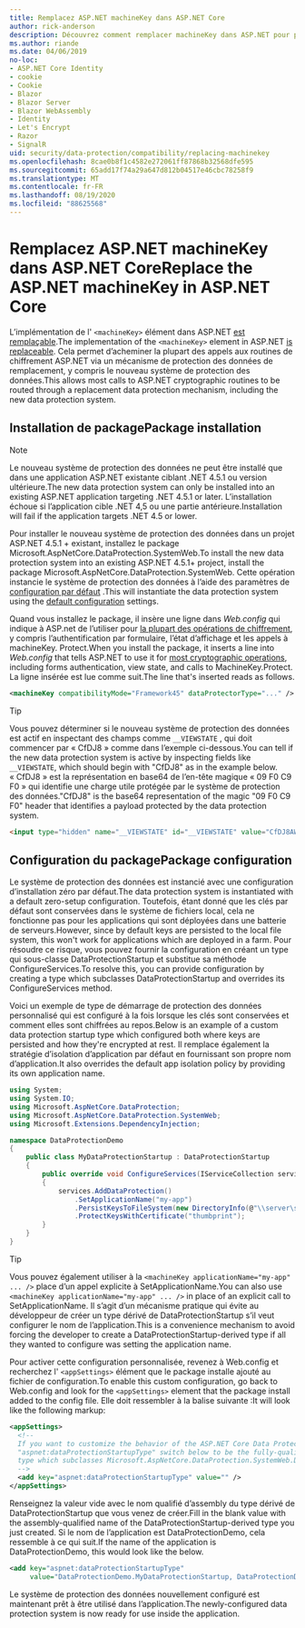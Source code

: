 ```yaml
---
title: Remplacez ASP.NET machineKey dans ASP.NET Core
author: rick-anderson
description: Découvrez comment remplacer machineKey dans ASP.NET pour permettre l’utilisation d’un système de protection des données nouveau et plus sécurisé.
ms.author: riande
ms.date: 04/06/2019
no-loc:
- ASP.NET Core Identity
- cookie
- Cookie
- Blazor
- Blazor Server
- Blazor WebAssembly
- Identity
- Let's Encrypt
- Razor
- SignalR
uid: security/data-protection/compatibility/replacing-machinekey
ms.openlocfilehash: 8cae0b8f1c4582e272061ff87868b32568dfe595
ms.sourcegitcommit: 65add17f74a29a647d812b04517e46cbc78258f9
ms.translationtype: MT
ms.contentlocale: fr-FR
ms.lasthandoff: 08/19/2020
ms.locfileid: "88625568"
---
```

# <a name="replace-the-aspnet-machinekey-in-aspnet-core"></a><span data-ttu-id="57e11-103">Remplacez ASP.NET machineKey dans ASP.NET Core</span><span class="sxs-lookup"><span data-stu-id="57e11-103">Replace the ASP.NET machineKey in ASP.NET Core</span></span>

<a name="compatibility-replacing-machinekey"></a>

<span data-ttu-id="57e11-104">L’implémentation de l' `<machineKey>` élément dans ASP.NET [est remplaçable](https://blogs.msdn.microsoft.com/webdev/2012/10/23/cryptographic-improvements-in-asp-net-4-5-pt-2/).</span><span class="sxs-lookup"><span data-stu-id="57e11-104">The implementation of the `<machineKey>` element in ASP.NET [is replaceable](https://blogs.msdn.microsoft.com/webdev/2012/10/23/cryptographic-improvements-in-asp-net-4-5-pt-2/).</span></span> <span data-ttu-id="57e11-105">Cela permet d’acheminer la plupart des appels aux routines de chiffrement ASP.NET via un mécanisme de protection des données de remplacement, y compris le nouveau système de protection des données.</span><span class="sxs-lookup"><span data-stu-id="57e11-105">This allows most calls to ASP.NET cryptographic routines to be routed through a replacement data protection mechanism, including the new data protection system.</span></span>

## <a name="package-installation"></a><span data-ttu-id="57e11-106">Installation de package</span><span class="sxs-lookup"><span data-stu-id="57e11-106">Package installation</span></span>

> [!NOTE]
> <span data-ttu-id="57e11-107">Le nouveau système de protection des données ne peut être installé que dans une application ASP.NET existante ciblant .NET 4.5.1 ou version ultérieure.</span><span class="sxs-lookup"><span data-stu-id="57e11-107">The new data protection system can only be installed into an existing ASP.NET application targeting .NET 4.5.1 or later.</span></span> <span data-ttu-id="57e11-108">L’installation échoue si l’application cible .NET 4,5 ou une partie antérieure.</span><span class="sxs-lookup"><span data-stu-id="57e11-108">Installation will fail if the application targets .NET 4.5 or lower.</span></span>

<span data-ttu-id="57e11-109">Pour installer le nouveau système de protection des données dans un projet ASP.NET 4.5.1 + existant, installez le package Microsoft.AspNetCore.DataProtection.SystemWeb.</span><span class="sxs-lookup"><span data-stu-id="57e11-109">To install the new data protection system into an existing ASP.NET 4.5.1+ project, install the package Microsoft.AspNetCore.DataProtection.SystemWeb.</span></span> <span data-ttu-id="57e11-110">Cette opération instancie le système de protection des données à l’aide des paramètres de [configuration par défaut](xref:security/data-protection/configuration/default-settings) .</span><span class="sxs-lookup"><span data-stu-id="57e11-110">This will instantiate the data protection system using the [default configuration](xref:security/data-protection/configuration/default-settings) settings.</span></span>

<span data-ttu-id="57e11-111">Quand vous installez le package, il insère une ligne dans *Web.config* qui indique à ASP.net de l’utiliser pour [la plupart des opérations de chiffrement](https://blogs.msdn.microsoft.com/webdev/2012/10/23/cryptographic-improvements-in-asp-net-4-5-pt-2/), y compris l’authentification par formulaire, l’état d’affichage et les appels à machineKey. Protect.</span><span class="sxs-lookup"><span data-stu-id="57e11-111">When you install the package, it inserts a line into *Web.config* that tells ASP.NET to use it for [most cryptographic operations](https://blogs.msdn.microsoft.com/webdev/2012/10/23/cryptographic-improvements-in-asp-net-4-5-pt-2/), including forms authentication, view state, and calls to MachineKey.Protect.</span></span> <span data-ttu-id="57e11-112">La ligne insérée est lue comme suit.</span><span class="sxs-lookup"><span data-stu-id="57e11-112">The line that's inserted reads as follows.</span></span>

```xml
<machineKey compatibilityMode="Framework45" dataProtectorType="..." />
```

>[!TIP]
> <span data-ttu-id="57e11-113">Vous pouvez déterminer si le nouveau système de protection des données est actif en inspectant des champs comme `__VIEWSTATE` , qui doit commencer par « CfDJ8 » comme dans l’exemple ci-dessous.</span><span class="sxs-lookup"><span data-stu-id="57e11-113">You can tell if the new data protection system is active by inspecting fields like `__VIEWSTATE`, which should begin with "CfDJ8" as in the example below.</span></span> <span data-ttu-id="57e11-114">« CfDJ8 » est la représentation en base64 de l’en-tête magique « 09 F0 C9 F0 » qui identifie une charge utile protégée par le système de protection des données.</span><span class="sxs-lookup"><span data-stu-id="57e11-114">"CfDJ8" is the base64 representation of the magic "09 F0 C9 F0" header that identifies a payload protected by the data protection system.</span></span>

```html
<input type="hidden" name="__VIEWSTATE" id="__VIEWSTATE" value="CfDJ8AWPr2EQPTBGs3L2GCZOpk...">
```

## <a name="package-configuration"></a><span data-ttu-id="57e11-115">Configuration du package</span><span class="sxs-lookup"><span data-stu-id="57e11-115">Package configuration</span></span>

<span data-ttu-id="57e11-116">Le système de protection des données est instancié avec une configuration d’installation zéro par défaut.</span><span class="sxs-lookup"><span data-stu-id="57e11-116">The data protection system is instantiated with a default zero-setup configuration.</span></span> <span data-ttu-id="57e11-117">Toutefois, étant donné que les clés par défaut sont conservées dans le système de fichiers local, cela ne fonctionne pas pour les applications qui sont déployées dans une batterie de serveurs.</span><span class="sxs-lookup"><span data-stu-id="57e11-117">However, since by default keys are persisted to the local file system, this won't work for applications which are deployed in a farm.</span></span> <span data-ttu-id="57e11-118">Pour résoudre ce risque, vous pouvez fournir la configuration en créant un type qui sous-classe DataProtectionStartup et substitue sa méthode ConfigureServices.</span><span class="sxs-lookup"><span data-stu-id="57e11-118">To resolve this, you can provide configuration by creating a type which subclasses DataProtectionStartup and overrides its ConfigureServices method.</span></span>

<span data-ttu-id="57e11-119">Voici un exemple de type de démarrage de protection des données personnalisé qui est configuré à la fois lorsque les clés sont conservées et comment elles sont chiffrées au repos.</span><span class="sxs-lookup"><span data-stu-id="57e11-119">Below is an example of a custom data protection startup type which configured both where keys are persisted and how they're encrypted at rest.</span></span> <span data-ttu-id="57e11-120">Il remplace également la stratégie d’isolation d’application par défaut en fournissant son propre nom d’application.</span><span class="sxs-lookup"><span data-stu-id="57e11-120">It also overrides the default app isolation policy by providing its own application name.</span></span>

```csharp
using System;
using System.IO;
using Microsoft.AspNetCore.DataProtection;
using Microsoft.AspNetCore.DataProtection.SystemWeb;
using Microsoft.Extensions.DependencyInjection;

namespace DataProtectionDemo
{
    public class MyDataProtectionStartup : DataProtectionStartup
    {
        public override void ConfigureServices(IServiceCollection services)
        {
            services.AddDataProtection()
                .SetApplicationName("my-app")
                .PersistKeysToFileSystem(new DirectoryInfo(@"\\server\share\myapp-keys\"))
                .ProtectKeysWithCertificate("thumbprint");
        }
    }
}
```

>[!TIP]
> <span data-ttu-id="57e11-121">Vous pouvez également utiliser à la `<machineKey applicationName="my-app" ... />` place d’un appel explicite à SetApplicationName.</span><span class="sxs-lookup"><span data-stu-id="57e11-121">You can also use `<machineKey applicationName="my-app" ... />` in place of an explicit call to SetApplicationName.</span></span> <span data-ttu-id="57e11-122">Il s’agit d’un mécanisme pratique qui évite au développeur de créer un type dérivé de DataProtectionStartup s’il veut configurer le nom de l’application.</span><span class="sxs-lookup"><span data-stu-id="57e11-122">This is a convenience mechanism to avoid forcing the developer to create a DataProtectionStartup-derived type if all they wanted to configure was setting the application name.</span></span>

<span data-ttu-id="57e11-123">Pour activer cette configuration personnalisée, revenez à Web.config et recherchez l' `<appSettings>` élément que le package installe ajouté au fichier de configuration.</span><span class="sxs-lookup"><span data-stu-id="57e11-123">To enable this custom configuration, go back to Web.config and look for the `<appSettings>` element that the package install added to the config file.</span></span> <span data-ttu-id="57e11-124">Elle doit ressembler à la balise suivante :</span><span class="sxs-lookup"><span data-stu-id="57e11-124">It will look like the following markup:</span></span>

```xml
<appSettings>
  <!--
  If you want to customize the behavior of the ASP.NET Core Data Protection stack, set the
  "aspnet:dataProtectionStartupType" switch below to be the fully-qualified name of a
  type which subclasses Microsoft.AspNetCore.DataProtection.SystemWeb.DataProtectionStartup.
  -->
  <add key="aspnet:dataProtectionStartupType" value="" />
</appSettings>
```

<span data-ttu-id="57e11-125">Renseignez la valeur vide avec le nom qualifié d’assembly du type dérivé de DataProtectionStartup que vous venez de créer.</span><span class="sxs-lookup"><span data-stu-id="57e11-125">Fill in the blank value with the assembly-qualified name of the DataProtectionStartup-derived type you just created.</span></span> <span data-ttu-id="57e11-126">Si le nom de l’application est DataProtectionDemo, cela ressemble à ce qui suit.</span><span class="sxs-lookup"><span data-stu-id="57e11-126">If the name of the application is DataProtectionDemo, this would look like the below.</span></span>

```xml
<add key="aspnet:dataProtectionStartupType"
     value="DataProtectionDemo.MyDataProtectionStartup, DataProtectionDemo" />
```

<span data-ttu-id="57e11-127">Le système de protection des données nouvellement configuré est maintenant prêt à être utilisé dans l’application.</span><span class="sxs-lookup"><span data-stu-id="57e11-127">The newly-configured data protection system is now ready for use inside the application.</span></span>
